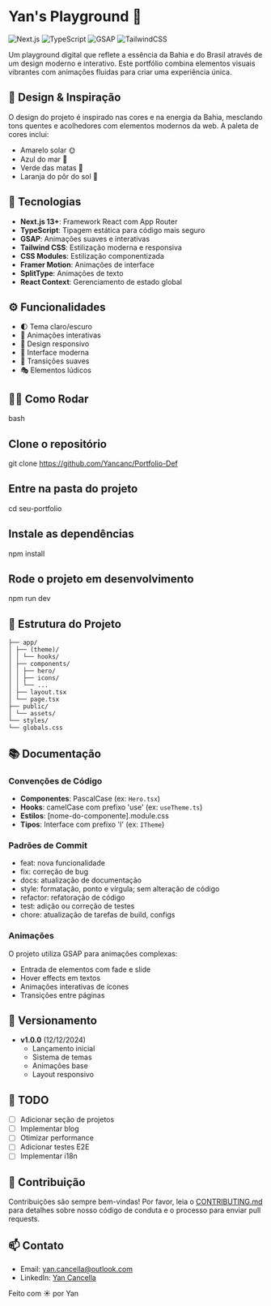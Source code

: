 # Yan's Playground 🌴

![Next.js](https://img.shields.io/badge/Next.js-13+-000000?style=for-the-badge&logo=next.js&logoColor=white)
![TypeScript](https://img.shields.io/badge/TypeScript-007ACC?style=for-the-badge&logo=typescript&logoColor=white)
![GSAP](https://img.shields.io/badge/GSAP-88CE02?style=for-the-badge&logo=greensock&logoColor=white)
![TailwindCSS](https://img.shields.io/badge/Tailwind_CSS-38B2AC?style=for-the-badge&logo=tailwind-css&logoColor=white)

Um playground digital que reflete a essência da Bahia e do Brasil através de um design moderno e interativo. Este portfólio combina elementos visuais vibrantes com animações fluidas para criar uma experiência única.

## 🎨 Design & Inspiração

O design do projeto é inspirado nas cores e na energia da Bahia, mesclando tons quentes e acolhedores com elementos modernos da web. A paleta de cores inclui:

- Amarelo solar 🌞
- Azul do mar 🌊
- Verde das matas 🌴
- Laranja do pôr do sol 🌅

## 🚀 Tecnologias

- **Next.js 13+**: Framework React com App Router
- **TypeScript**: Tipagem estática para código mais seguro
- **GSAP**: Animações suaves e interativas
- **Tailwind CSS**: Estilização moderna e responsiva
- **CSS Modules**: Estilização componentizada
- **Framer Motion**: Animações de interface
- **SplitType**: Animações de texto
- **React Context**: Gerenciamento de estado global

## ⚙️ Funcionalidades

- 🌓 Tema claro/escuro
- 🎯 Animações interativas
- 📱 Design responsivo
- 🎨 Interface moderna
- 🔄 Transições suaves
- 🎭 Elementos lúdicos

## 🏃‍♂️ Como Rodar

bash

## Clone o repositório

git clone https://github.com/Yancanc/Portfolio-Def

## Entre na pasta do projeto

cd seu-portfolio

## Instale as dependências

npm install

## Rode o projeto em desenvolvimento

npm run dev

## 📁 Estrutura do Projeto

```
├── app/
│ ├── (theme)/
│ │ └── hooks/
│ ├── components/
│ │ ├── hero/
│ │ ├── icons/
│ │ └── ...
│ ├── layout.tsx
│ └── page.tsx
├── public/
│ └── assets/
└── styles/
└── globals.css
```

## 📚 Documentação

### Convenções de Código

- **Componentes**: PascalCase (ex: `Hero.tsx`)
- **Hooks**: camelCase com prefixo 'use' (ex: `useTheme.ts`)
- **Estilos**: [nome-do-componente].module.css
- **Tipos**: Interface com prefixo 'I' (ex: `ITheme`)

### Padrões de Commit

- feat: nova funcionalidade
- fix: correção de bug
- docs: atualização de documentação
- style: formatação, ponto e vírgula; sem alteração de código
- refactor: refatoração de código
- test: adição ou correção de testes
- chore: atualização de tarefas de build, configs

### Animações

O projeto utiliza GSAP para animações complexas:

- Entrada de elementos com fade e slide
- Hover effects em textos
- Animações interativas de ícones
- Transições entre páginas

## 📅 Versionamento

- **v1.0.0** (12/12/2024)
  - Lançamento inicial
  - Sistema de temas
  - Animações base
  - Layout responsivo

## 📝 TODO

- [ ] Adicionar seção de projetos
- [ ] Implementar blog
- [ ] Otimizar performance
- [ ] Adicionar testes E2E
- [ ] Implementar i18n

## 🤝 Contribuição

Contribuições são sempre bem-vindas! Por favor, leia o [CONTRIBUTING.md](CONTRIBUTING.md) para detalhes sobre nosso código de conduta e o processo para enviar pull requests.

## 📫 Contato

- Email: [yan.cancella@outlook.com](mailto:yan.cancella@outlook.comm)
- LinkedIn: [Yan Cancella](https://linkedin.com/in/yancanc)

Feito com ☀️ por Yan
